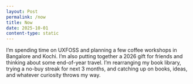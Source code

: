 ```yaml
---
layout: Post
permalink: /now
title: Now
date: 2025-10-01
content-type: static
---
```

I’m spending time on UXFOSS and planning a few coffee workshops in Bangalore and Kochi. I’m also putting together a 2026 gift for friends and thinking about some end-of-year travel. I’m rearranging my book library, trying a no-buy streak for next 3 months, and catching up on books, ideas, and whatever curiosity throws my way.